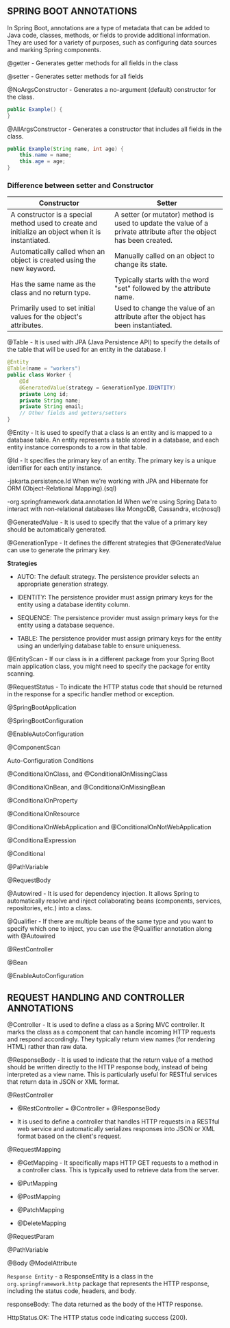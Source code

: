 ## SPRING BOOT ANNOTATIONS

In Spring Boot, annotations are a type of metadata that can be added to Java code, classes, methods, or fields to provide additional information.
They are used for a variety of purposes, such as configuring data sources and marking Spring components.


@getter -  Generates getter methods for all fields in the class 

@setter -  Generates setter methods for all fields

@NoArgsConstructor - Generates a no-argument (default) constructor for the class.

```java
public Example() {
}

```

@AllArgsConstructor - Generates a constructor that includes all fields in the class.

```java
public Example(String name, int age) {
    this.name = name;
    this.age = age;
}

```

### Difference between setter and Constructor

|Constructor   | Setter           |
--------------- | -------------
A constructor is a special method used to create and initialize an object when it is instantiated. | A setter (or mutator) method is used to update the value of a private attribute after the object has been created.
Automatically called when an object is created using the new keyword.| Manually called on an object to change its state.
Has the same name as the class and no return type. | Typically starts with the word "set" followed by the attribute name.
Primarily used to set initial values for the object's attributes. |  Used to change the value of an attribute after the object has been instantiated.



@Table -  It is used with JPA (Java Persistence API) to specify the details of the table that will be used for an entity in the database. I

```java
@Entity
@Table(name = "workers")
public class Worker {
    @Id
    @GeneratedValue(strategy = GenerationType.IDENTITY)
    private Long id;
    private String name;
    private String email;
    // Other fields and getters/setters
}

```

@Entity - It  is used to specify that a class is an entity and is mapped to a database table. An entity represents a table stored in a database, and each entity instance corresponds to a row in that table.

@Id - It  specifies the primary key of an entity. The primary key is a unique identifier for each entity instance.

  -jakarta.persistence.Id
   When we're working with JPA and Hibernate for ORM (Object-Relational Mapping).(sql)
   
  -org.springframework.data.annotation.Id
   When we're using Spring Data to interact with non-relational databases like MongoDB, Cassandra, etc(nosql)

@GeneratedValue - It is used to specify that the value of a primary key should be automatically generated. 

@GenerationType - It defines the different strategies that @GeneratedValue can use to generate the primary key.

**Strategies**

- AUTO: The default strategy. The persistence provider selects an appropriate generation strategy.

- IDENTITY: The persistence provider must assign primary keys for the entity using a database identity column.

- SEQUENCE: The persistence provider must assign primary keys for the entity using a database sequence.

- TABLE: The persistence provider must assign primary keys for the entity using an underlying database table to ensure uniqueness.

@EntityScan - If our class is in a different package from your Spring Boot main application class, you might need to specify the package for entity scanning.

@RequestStatus - To indicate the HTTP status code that should be returned in the response for a specific handler method or exception.

  
@SpringBootApplication

@SpringBootConfiguration

@EnableAutoConfiguration

@ComponentScan

Auto-Configuration Conditions

  @ConditionalOnClass, and @ConditionalOnMissingClass
  
  @ConditionalOnBean, and @ConditionalOnMissingBean
  
  @ConditionalOnProperty
  
  @ConditionalOnResource
  
  @ConditionalOnWebApplication and @ConditionalOnNotWebApplication
  
  @ConditionalExpression
  
  @Conditional


@PathVariable

@RequestBody

@Autowired - It is used for dependency injection. It allows Spring to automatically resolve and inject collaborating beans (components, services, repositories, etc.) into a class. 

@Qualifier - If there are multiple beans of the same type and you want to specify which one to inject, you can use the @Qualifier annotation along with @Autowired

@RestController 

@Bean

@EnableAutoConfiguration

## REQUEST HANDLING AND CONTROLLER ANNOTATIONS

@Controller - It is used to define a class as a Spring MVC controller. It marks the class as a component that can handle incoming HTTP requests and respond accordingly. They typically return view names (for rendering HTML) rather than raw data.

@ResponseBody - It is used to indicate that the return value of a method should be written directly to the HTTP response body, instead of being interpreted as a view name. This is particularly useful for RESTful services that return data in JSON or XML format.

@RestController
  -   @RestController = @Controller + @ResponseBody
    
  -   It is used to define a controller that handles HTTP requests in a RESTful web service and automatically serializes responses into JSON or XML format based on the client's request.

@RequestMapping

  -  @GetMapping -  It specifically maps HTTP GET requests to a method in a controller class. This is typically used to retrieve data from the server.

  -  @PutMapping
  
  -  @PostMapping
    
  -  @PatchMapping
    
  -  @DeleteMapping
    
@RequestParam

@PathVariable






@Body
@ModelAttribute

``Response Entity`` - a ResponseEntity is a class in the ``org.springframework.http`` package that represents the HTTP response, including the status code, headers, and body.

responseBody: The data returned as the body of the HTTP response.

HttpStatus.OK: The HTTP status code indicating success (200).
